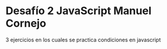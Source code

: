 # Desafío 2 JavaScript Manuel Cornejo

3 ejercicios en los cuales se practica condiciones en javascript
